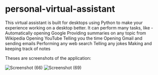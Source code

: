 # personal-virtual-assistant
This virtual assistant is built for desktops using Python to make your experience working on a desktop better. 
It can perform many tasks, like -
    Automatically opening Google
    Providing summaries on any topic from Wikipedia
    Opening YouTube
    Telling you the time
    Opening Gmail and sending emails
    Performing any web search
    Telling any jokes
    Making and keeping track of notes
    
Theses are screenshots of the application:

![Screenshot (66)](https://user-images.githubusercontent.com/95287466/144709768-3336334d-fd67-40a4-921f-44ebf9bcc8cc.png)
![Screenshot (69)](https://user-images.githubusercontent.com/95287466/144709901-460631b5-8dea-42fe-9149-c89b9437f7cf.png)
